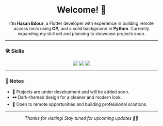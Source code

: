 <!-- Banner Image -->
<p align="center">
 
</p>

<!-- Greeting -->
<h1 align="center">Welcome! 👋</h1>

<p align="center">
  <b>I'm Hasan Bdour</b>, a Flutter developer with experience in building remote access tools using <b>C#</b>, and a solid background in <b>Python</b>. Currently expanding my skill set and planning to showcase projects soon.
</p>

---

### 🛠️ Skills

<div align="center">
  
  <img src="https://img.shields.io/badge/Flutter-02569B?style=for-the-badge&logo=flutter&logoColor=white" />
  <img src="https://img.shields.io/badge/C%23-68217A?style=for-the-badge&logo=c-sharp&logoColor=white" />
  <img src="https://img.shields.io/badge/Python-14354C?style=for-the-badge&logo=python&logoColor=white" />

</div>

---

### 📌 Notes

- 🚧 Projects are under development and will be added soon.
- 🕶️ Dark-themed design for a cleaner and modern look.
- 🤝 Open to remote opportunities and building professional solutions.

---

<p align="center">
  <i>Thanks for visiting! Stay tuned for upcoming updates 👨‍💻</i>
</p>
